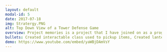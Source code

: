 ```yaml
---
layout: default
modal-id: 5
date: 2017-07-18
img: Stratergy.PNG
alt: Top Down View of a Tower Defense Game
overview: Project memories is a project that I have joined on as a programmer. The goal is to create a puzzle/platformer game with the theme based around dealing with grief. Each of the 5 main levels will be based on a different stage of grief.
bullets: Created interactable class used to pickup items, Created lantern actor to allow the player to light up the world aswell as interact with gameplay elements, Started on implementing platforms that are only useable when light touches them.
demo: https://www.youtube.com/embed/yaWBjDAmVsY
---
```

